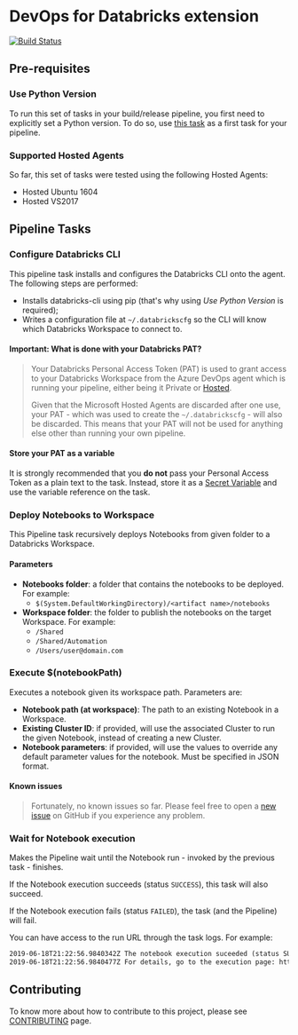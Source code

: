 # DevOps for Databricks extension

[![Build Status](https://dev.azure.com/serradas-msft/DevOps%20for%20Databricks/_apis/build/status/azdo-databricks-CI?branchName=master)](https://dev.azure.com/serradas-msft/DevOps%20for%20Databricks/_build/latest?definitionId=61&branchName=master)

## Pre-requisites

### Use Python Version

To run this set of tasks in your build/release pipeline, you first need to
explicitly set a Python version. To do so, use
[this task](https://docs.microsoft.com/en-us/azure/devops/pipelines/tasks/tool/use-python-version?view=azure-devops)
as a first task for your pipeline.

### Supported Hosted Agents

So far, this set of tasks were tested using the following Hosted Agents:

- Hosted Ubuntu 1604
- Hosted VS2017

## Pipeline Tasks

### Configure Databricks CLI

This pipeline task installs and configures the Databricks CLI onto the agent.
The following steps are performed:

- Installs databricks-cli using pip (that's why using _Use Python Version_ is required);
- Writes a configuration file at `~/.databrickscfg` so the CLI will know which
Databricks Workspace to connect to.

#### Important: What is done with your Databricks PAT?

> Your Databricks Personal Access Token (PAT) is used to grant access to your
> Databricks Workspace from the Azure DevOps agent which is running your
> pipeline, either being it Private or
> [Hosted](https://docs.microsoft.com/en-us/azure/devops/pipelines/agents/hosted?view=azure-devops).
>
> Given that the Microsoft Hosted Agents are discarded after one use, your PAT -
> which was used to create the `~/.databrickscfg` - will also be discarded.
> This means that your PAT will not be used for anything else other than
> running your own pipeline.

#### Store your PAT as a variable

It is strongly recommended that you **do not** pass your Personal Access Token
as a plain text to the task. Instead, store it as a
[Secret Variable](https://docs.microsoft.com/en-us/azure/devops/pipelines/process/variables?view=azure-devops&tabs=yaml%2Cbatch#secret-variables)
and use the variable reference on the task.

### Deploy Notebooks to Workspace

This Pipeline task recursively deploys Notebooks from given folder to a Databricks Workspace.

#### Parameters

- **Notebooks folder**: a folder that contains the notebooks to be deployed. For example:
  - `$(System.DefaultWorkingDirectory)/<artifact name>/notebooks`
- **Workspace folder**: the folder to publish the notebooks on the
target Workspace. For example:
  - `/Shared`
  - `/Shared/Automation`
  - `/Users/user@domain.com`

### Execute $(notebookPath)

Executes a notebook given its workspace path. Parameters are:

- **Notebook path (at workspace)**: The path to an existing Notebook in a Workspace.
- **Existing Cluster ID**: if provided, will use the associated Cluster to run
the given Notebook, instead of creating a new Cluster.
- **Notebook parameters**: if provided, will use the values to override any
default parameter values for the notebook. Must be specified in JSON format.

#### Known issues

> Fortunately, no known issues so far. Please feel free to open a
> [new issue](https://github.com/microsoft/azdo-databricks/issues)
> on GitHub if you experience any problem.

### Wait for Notebook execution

Makes the Pipeline wait until the Notebook run - invoked by the previous task - finishes.

If the Notebook execution succeeds (status `SUCCESS`), this task will also succeed.

If the Notebook execution fails (status `FAILED`), the task (and the Pipeline) will fail.

You can have access to the run URL through the task logs. For example:

```html
2019-06-18T21:22:56.9840342Z The notebook execution suceeded (status SUCCESS)
2019-06-18T21:22:56.9840477Z For details, go to the execution page: https://<region>.azuredatabricks.net/?o=<organization-id>#job/<run-id>/run/1
```

## Contributing

To know more about how to contribute to this project, please see
[CONTRIBUTING](./CONTRIBUTING.md) page.
